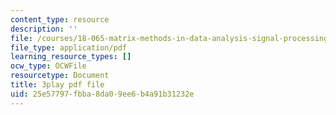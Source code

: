 ```yaml
---
content_type: resource
description: ''
file: /courses/18-065-matrix-methods-in-data-analysis-signal-processing-and-machine-learning-spring-2018/25e57797fbba8da09ee6b4a91b31232e_NcPUI7aPFhA.pdf
file_type: application/pdf
learning_resource_types: []
ocw_type: OCWFile
resourcetype: Document
title: 3play pdf file
uid: 25e57797-fbba-8da0-9ee6-b4a91b31232e
---
```

